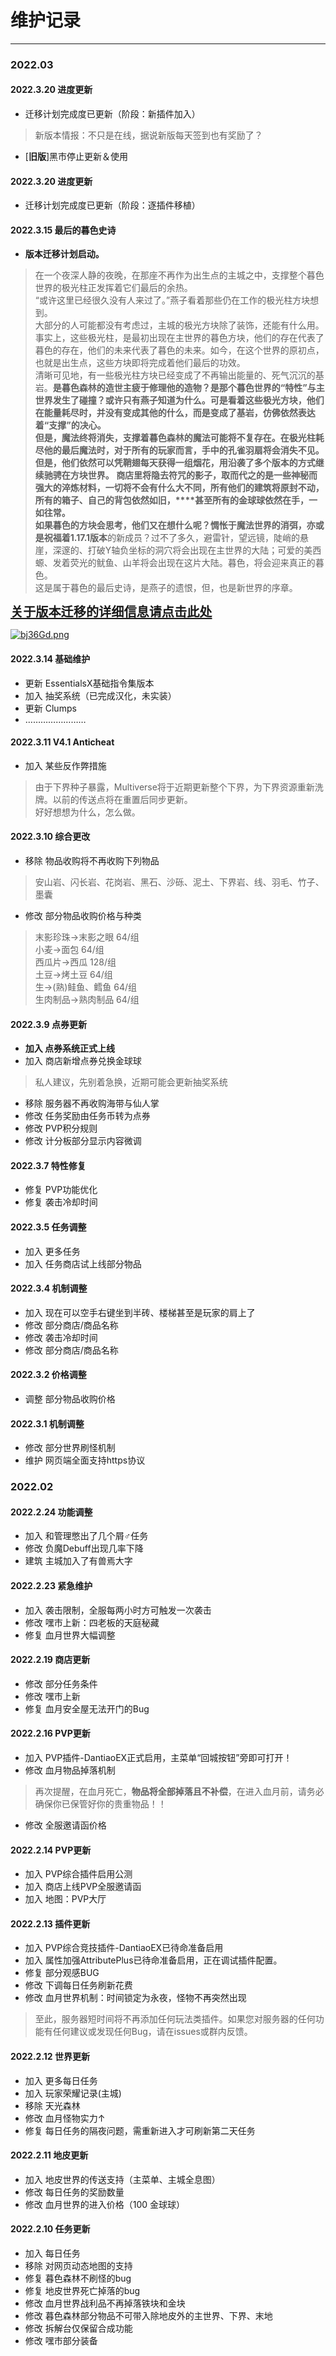 # 维护记录
------------

### 2022.03

#### 2022.3.20 进度更新

* 迁移计划完成度已更新（阶段：新插件加入）
> 新版本情报：不只是在线，据说新版每天签到也有奖励了？
* [**旧版**]黑市停止更新＆使用

#### 2022.3.20 进度更新

* 迁移计划完成度已更新（阶段：逐插件移植）

#### 2022.3.15 **最后的暮色史诗**

* **版本迁移计划启动。**

> 在一个夜深人静的夜晚，在那座不再作为出生点的主城之中，支撑整个暮色世界的极光柱正发挥着它们最后的余热。</br>
“或许这里已经很久没有人来过了。”燕子看着那些仍在工作的极光柱方块想到。</br>
大部分的人可能都没有考虑过，主城的极光方块除了装饰，还能有什么用。事实上，这些极光柱，是最初出现在主世界的暮色方块，他们的存在代表了暮色的存在，他们的未来代表了暮色的未来。如今，在这个世界的原初点，也就是出生点，这些方块即将完成着他们最后的功效。</br>
清晰可见地，有一些极光柱方块已经变成了不再输出能量的、死气沉沉的基岩。**是暮色森林的造世主疲于修理他的造物？是那个暮色世界的“特性”与主世界发生了碰撞？**或许只有燕子知道为什么。可是看着这些极光方块，他们在能量耗尽时，并没有变成其他的什么，而是变成了基岩，仿佛依然表达着“支撑”的决心。</br>
但是，魔法终将消失，支撑着暮色森林的魔法可能将不复存在。在极光柱耗尽他的最后魔法时，对于所有的玩家而言，**手中的孔雀羽扇将会消失不见。但是，他们依然可以凭鞘翅每天获得一组烟花，用沿袭了多个版本的方式继续驰骋在方块世界。** **商店里将隐去符咒的影子，取而代之的是一些神秘而强大的淬炼材料**，一切将不会有什么大不同，**所有他们的建筑将原封不动，所有的箱子、自己的背包依然如旧，****甚至所有的金球球依然在手，一如往常。**</br>
如果暮色的方块会思考，他们又在想什么呢？惆怅于魔法世界的消弭，亦或是祝福着**1.17.1版本**的新成员？过不了多久，避雷针，望远镜，陡峭的悬崖，深邃的、打破Y轴负坐标的洞穴将会出现在主世界的大陆；可爱的美西螈、发着荧光的鱿鱼、山羊将会出现在这片大陆。暮色，将会迎来真正的暮色。</br>
这是属于暮色的最后史诗，是燕子的遗恨，但，也是新世界的序章。

<big><big>**[关于版本迁移的详细信息请点击此处](announcement.md)**</big></big>

[![bj36Gd.png](https://s1.ax1x.com/2022/03/15/bj36Gd.png)](https://imgtu.com/i/bj36Gd)
#### 2022.3.14 基础维护
* 更新 EssentialsX基础指令集版本
* 加入 抽奖系统（已完成汉化，未实装）
* 更新 Clumps
* ……………………

#### 2022.3.11 V4.1 Anticheat
* 加入 某些反作弊措施
> 由于下界种子暴露，Multiverse将于近期更新整个下界，为下界资源重新洗牌。以前的传送点将在重置后同步更新。</br>好好想想为什么，怎么做。

#### 2022.3.10 综合更改

* 移除 物品收购将不再收购下列物品
> 安山岩、闪长岩、花岗岩、黑石、沙砾、泥土、下界岩、线、羽毛、竹子、墨囊
* 修改 部分物品收购价格与种类
> 末影珍珠→末影之眼 64/组</br>小麦→面包 64/组</br>西瓜片→西瓜 128/组</br>土豆→烤土豆 64/组</br>生→(熟)鲑鱼、鳕鱼 64/组</br>生肉制品→熟肉制品 64/组</br>
#### 2022.3.9 点券更新
* **加入 点券系统正式上线**
* 加入 商店新增点券兑换金球球
> 私人建议，先别着急换，近期可能会更新抽奖系统
* 移除 服务器不再收购海带与仙人掌
* 修改 任务奖励由任务币转为点券
* 修改 PVP积分规则
* 修改 计分板部分显示内容微调

#### 2022.3.7 特性修复
* 修复 PVP功能优化
* 修复 袭击冷却时间

#### 2022.3.5 任务调整
* 加入 更多任务
* 加入 任务商店试上线部分物品

#### 2022.3.4 机制调整
* 加入 现在可以空手右键坐到半砖、楼梯甚至是玩家的肩上了
* 修改 部分商店/商品名称
* 修改 袭击冷却时间
* 修改 部分商店/商品名称

#### 2022.3.2 价格调整
* 调整 部分物品收购价格

#### 2022.3.1 机制调整
* 修改 部分世界刷怪机制
* 维护 网页端全面支持https协议

### 2022.02

#### 2022.2.24 功能调整

* 加入 和管理憋出了几个屑♂任务
* 修改 负魔Debuff出现几率下降
* 建筑 主城加入了有兽焉大字

#### 2022.2.23 紧急维护

* 加入 袭击限制，全服每两小时方可触发一次袭击
* 修改 嘿市上新：四老板的天庭秘藏
* 修复 血月世界大幅调整

#### 2022.2.19 商店更新

* 修改 部分任务条件
* 修改 嘿市上新
* 修复 血月安全屋无法开门的Bug

#### 2022.2.16 PVP更新

* 加入 PVP插件-DantiaoEX正式启用，主菜单“回城按钮”旁即可打开！
* 修改 血月物品掉落机制
> 再次提醒，在血月死亡，**物品将全部掉落且不补偿**，在进入血月前，请务必确保你已保管好你的贵重物品！！
* 修改 全服邀请函价格

#### 2022.2.14 PVP更新

* 加入 PVP综合插件启用公测
* 加入 商店上线PVP全服邀请函
* 加入 地图：PVP大厅

#### 2022.2.13 插件更新

* 加入 PVP综合竞技插件-DantiaoEX已待命准备启用
* 加入 属性加强AttributePlus已待命准备启用，正在调试插件配置。
* 修复 部分观感BUG
* 修改 下调每日任务刷新花费
* 修改 血月世界机制：时间锁定为永夜，怪物不再突然出现
> 至此，服务器短时间将不再添加任何玩法类插件。如果您对服务器的任何功能有任何建议或发现任何Bug，请在issues或群内反馈。

#### 2022.2.12 世界更新

* 加入 更多每日任务
* 加入 玩家荣耀记录(主城)
* 移除 天光森林
* 修改 血月怪物实力↑
* 修复 每日任务的隔夜问题，需重新进入才可刷新第二天任务

#### 2022.2.11 地皮更新

* 加入 地皮世界的传送支持（主菜单、主城全息图）
* 修改 每日任务的奖励数量
* 修改 血月世界的进入价格（100 金球球）

#### 2022.2.10 任务更新

* 加入 每日任务
* 移除 对网页动态地图的支持
* 修复 暮色森林不刷怪的bug
* 修复 地皮世界死亡掉落的bug
* 修改 血月世界战利品不再掉落铁块和金块
* 修改 暮色森林部分物品不可带入除地皮外的主世界、下界、末地
* 修改 拆解台仅保留合成功能
* 修改 嘿市部分装备

